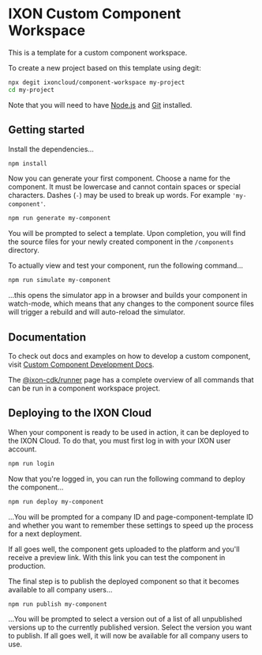 # IXON Custom Component Workspace

This is a template for a custom component workspace.

To create a new project based on this template using degit:

```sh
npx degit ixoncloud/component-workspace my-project
cd my-project
```

Note that you will need to have [Node.js](https://nodejs.org/) and [Git](https://git-scm.com/) installed.

## Getting started

Install the dependencies...

```sh
npm install
```

Now you can generate your first component. Choose a name for the component. It must be lowercase and cannot contain spaces or special characters. Dashes (`-`) may be used to break up words. For example `'my-component'`.

```sh
npm run generate my-component
```

You will be prompted to select a template. Upon completion, you will find the source files for your newly created component in the `/components` directory.

To actually view and test your component, run the following command...

```sh
npm run simulate my-component
```

...this opens the simulator app in a browser and builds your component in watch-mode, which means that any changes to the component source files will trigger a rebuild and will auto-reload the simulator.

## Documentation

To check out docs and examples on how to develop a custom component, visit [Custom Component Development Docs](https://cdn.ixon.cloud/custom-widgets/).

The [@ixon-cdk/runner](https://www.npmjs.com/package/@ixon-cdk/runner) page has a complete overview of all commands that can be run in a component workspace project.

## Deploying to the IXON Cloud

When your component is ready to be used in action, it can be deployed to the IXON Cloud. To do that, you must first log in with your IXON user account.

```sh
npm run login
```

Now that you're logged in, you can run the following command to deploy the component...

```sh
npm run deploy my-component
```

...You will be prompted for a company ID and page-component-template ID and whether you want to remember these settings to speed up the process for a next deployment.

If all goes well, the component gets uploaded to the platform and you'll receive a preview link. With this link you can test the component in production.

The final step is to publish the deployed component so that it becomes available to all company users...

```sh
npm run publish my-component
```

...You will be prompted to select a version out of a list of all unpublished versions up to the currently published version. Select the version you want to publish. If all goes well, it will now be available for all company users to use.
